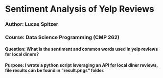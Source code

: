 # Sentiment Analysis of Yelp Reviews

### Author: Lucas Spitzer
### Course: Data Science Programming (CMP 262)

#### Question: What is the sentiment and common words used in yelp reviews for local diners?

#### Purpose: I wrote a python script leveraging an API for local diner reviews, file results can be found in "result.pngs" folder.
